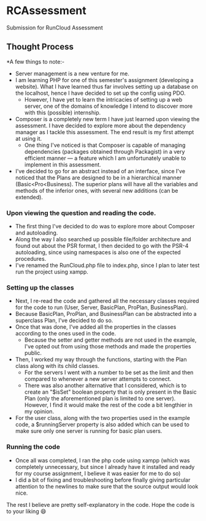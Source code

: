 # RCAssessment
Submission for RunCloud Assessment

## Thought Process

*A few things to note:-
- Server management is a new venture for me.
- I am learning PHP for one of this semester's assignment (developing a website). What I have learned thus far involves setting up a database on the localhost, hence I have decided to set up the config using PDO.
    - However, I have yet to learn the intricacies of setting up a web server, one of the domains of knowledge I intend to discover more with this (possible) internship.
- Composer is a completely new term I have just learned upon viewing the assessment. I have decided to explore more about the dependency manager as I tackle this assessment. The end result is my first attempt at using it.
    - One thing I've noticed is that Composer is capable of managing dependencies (packages obtained through Packagist) in a very efficient manner — a feature which I am unfortunately unable to implement in this assessment.
- I've decided to go for an abstract instead of an interface, since I've noticed that the Plans are designed to be in a hierarchical manner (Basic<Pro<Business). The superior plans will have all the variables and methods of the inferior ones, with several new additions (can be extended).

### Upon viewing the question and reading the code.
- The first thing I've decided to do was to explore more about Composer and autoloading.
- Along the way I also searched up possible file/folder architecture and found out about the PSR format, I then decided to go with the PSR-4 autoloading, since using namespaces is also one of the expected procedures.
- I've renamed the RunCloud.php file to index.php, since I plan to later test run the project using xampp.

### Setting up the classes
- Next, I re-read the code and gathered all the necessary classes required for the code to run (User, Server, BasicPlan, ProPlan, BusinessPlan).
- Because BasicPlan, ProPlan, and BusinessPlan can be abstracted into a superclass Plan, I've decided to do so.
- Once that was done, I've added all the properties in the classes according to the ones used in the code.
    - Because the setter and getter methods are not used in the example, I've opted out from using those methods and made the properties public.
- Then, I worked my way through the functions, starting with the Plan class along with its child classes.
    - For the servers I went with a number to be set as the limit and then compared to whenever a new server attempts to connect.
    - There was also another alternative that I considered, which is to create an "$isSet" boolean property that is only present in the Basic Plan (only the aforementioned plan is limited to one server). However, I find it would make the rest of the code a bit lengthier in my opinion.
- For the user class, along with the two properties used in the example code, a $runningServer property is also added which can be used to make sure only one server is running for basic plan users.

### Running the code
- Once all was completed, I ran the php code using xampp (which was completely unnecessary, but since I already have it installed and ready for my course assignment, I believe it was easier for me to do so)
- I did a bit of fixing and troubleshooting before finally giving particular attention to the newlines to make sure that the source output would look nice.

The rest I believe are pretty self-explanatory in the code. Hope the code is to your liking :smile:
